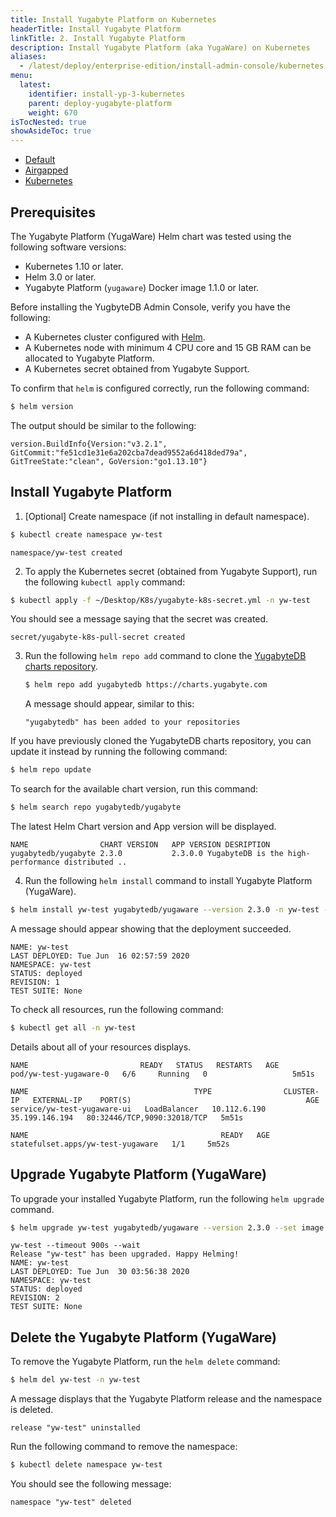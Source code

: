 ```yaml
---
title: Install Yugabyte Platform on Kubernetes
headerTitle: Install Yugabyte Platform
linkTitle: 2. Install Yugabyte Platform
description: Install Yugabyte Platform (aka YugaWare) on Kubernetes
aliases:
  - /latest/deploy/enterprise-edition/install-admin-console/kubernetes
menu:
  latest:
    identifier: install-yp-3-kubernetes
    parent: deploy-yugabyte-platform
    weight: 670
isTocNested: true
showAsideToc: true
---
```


<ul class="nav nav-tabs-alt nav-tabs-yb">
  <li >
    <a href="/latest/yugabyte-platform/deploy/install-admin-console/default" class="nav-link">
      <i class="fas fa-cloud"></i>
      Default
    </a>
  </li>
  <li >
    <a href="/latest/yugabyte-platform/deploy/install-admin-console/airgapped" class="nav-link">
      <i class="fas fa-unlink"></i>
      Airgapped
    </a>
  </li>
  <li>
    <a href="/latest/yugabyte-platform/deploy/install-admin-console/kubernetes" class="nav-link active">
      <i class="fas fa-cubes" aria-hidden="true"></i>
      Kubernetes
    </a>
  </li>
</ul>

## Prerequisites

The Yugabyte Platform (YugaWare) Helm chart was tested using the following software versions:

- Kubernetes 1.10 or later.
- Helm 3.0 or later.
- Yugabyte Platform (`yugaware`) Docker image 1.1.0 or later.

Before installing the YugbyteDB Admin Console, verify you have the following:

- A Kubernetes cluster configured with [Helm](https://helm.sh/).
- A Kubernetes node with minimum 4 CPU core and 15 GB RAM can be allocated to Yugabyte Platform.
- A Kubernetes secret obtained from Yugabyte Support.

To confirm that `helm` is configured correctly, run the following command:

```sh
$ helm version
```

The output should be similar to the following:

```
version.BuildInfo{Version:"v3.2.1", GitCommit:"fe51cd1e31e6a202cba7dead9552a6d418ded79a", GitTreeState:"clean", GoVersion:"go1.13.10"}
```

## Install Yugabyte Platform

1. [Optional] Create namespace (if not installing in default namespace).

```sh
$ kubectl create namespace yw-test
```

```
namespace/yw-test created
```

2. To apply the Kubernetes secret (obtained from Yugabyte Support), run the following `kubectl apply` command:

```sh
$ kubectl apply -f ~/Desktop/K8s/yugabyte-k8s-secret.yml -n yw-test
```

You should see a message saying that the secret was created.

```
secret/yugabyte-k8s-pull-secret created
```

3. Run the following `helm repo add` command to clone the [YugabyteDB charts repository](https://charts.yugabyte.com/).

    ```sh
    $ helm repo add yugabytedb https://charts.yugabyte.com
    ```

    A message should appear, similar to this:

    ```
    "yugabytedb" has been added to your repositories
    ```

If you have previously cloned the YugabyteDB charts repository, you can update it instead by running the following command:

```sh
$ helm repo update
```

To search for the available chart version, run this command:

```sh
$ helm search repo yugabytedb/yugabyte
```

The latest Helm Chart version and App version will be displayed.

```
NAME               	CHART VERSION	APP VERSION	DESRIPTION                                       
yugabytedb/yugabyte	2.3.0        	2.3.0.0	YugabyteDB is the high-performance distributed ..
```

4. Run the following `helm install` command to install Yugabyte Platform (YugaWare).

```sh
$ helm install yw-test yugabytedb/yugaware --version 2.3.0 -n yw-test --wait
```

A message should appear showing that the deployment succeeded.

```
NAME: yw-test
LAST DEPLOYED: Tue Jun  16 02:57:59 2020
NAMESPACE: yw-test
STATUS: deployed
REVISION: 1
TEST SUITE: None
```

To check all resources, run the following command:

```sh
$ kubectl get all -n yw-test
```

Details about all of your resources displays.

```
NAME                         READY   STATUS   RESTARTS   AGE
pod/yw-test-yugaware-0   6/6     Running   0                   5m51s

NAME                                     TYPE                CLUSTER-IP   EXTERNAL-IP    PORT(S)                                       AGE
service/yw-test-yugaware-ui   LoadBalancer   10.112.6.190   35.199.146.194   80:32446/TCP,9090:32018/TCP   5m51s

NAME                                           READY   AGE
statefulset.apps/yw-test-yugaware   1/1     5m52s
```

## Upgrade Yugabyte Platform (YugaWare)

To upgrade your installed Yugabyte Platform, run the following `helm upgrade` command.

```sh
$ helm upgrade yw-test yugabytedb/yugaware --version 2.3.0 --set image.tag=2.3.0.0-b176 -n yw-test
```

```
yw-test --timeout 900s --wait
Release "yw-test" has been upgraded. Happy Helming!
NAME: yw-test
LAST DEPLOYED: Tue Jun  30 03:56:38 2020
NAMESPACE: yw-test
STATUS: deployed
REVISION: 2
TEST SUITE: None
```

## Delete the Yugabyte Platform (YugaWare)

To remove the Yugabyte Platform, run the `helm delete` command:

```sh
$ helm del yw-test -n yw-test
```

A message displays that the Yugabyte Platform release and the namespace is deleted.

```
release "yw-test" uninstalled
```

Run the following command to remove the namespace:

```sh
$ kubectl delete namespace yw-test
```

You should see the following message:

```
namespace "yw-test" deleted
```
